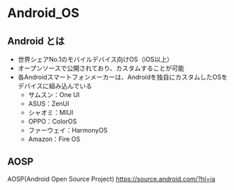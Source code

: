 # Android_OS
## Android とは
- 世界シェアNo.1のモバイルデバイス向けOS（iOS以上）
- オープンソースで公開されており、カスタムすることが可能
- 各Androidスマートフォンメーカーは、Androidを独自にカスタムしたOSをデバイスに組み込んでいる
  - サムスン：One UI
  - ASUS：ZenUI
  - シャオミ：MIUI
  - OPPO：ColorOS
  - ファーウェイ：HarmonyOS
  - Amazon：Fire OS

## AOSP
AOSP(Android Open Source Project)
https://source.android.com/?hl=ja